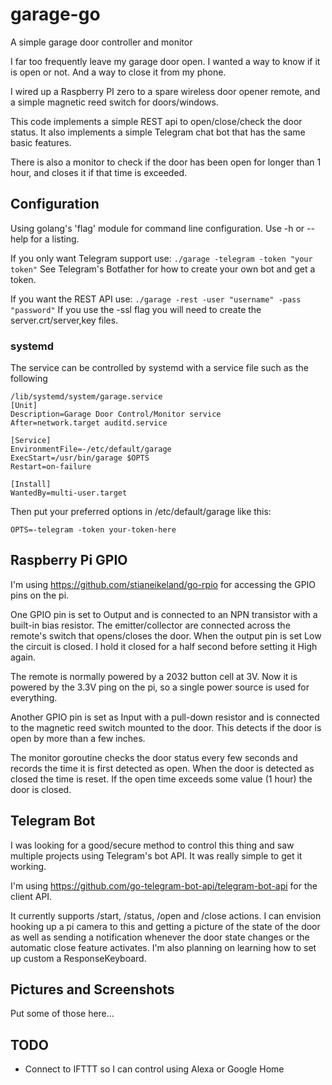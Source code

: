 # garage-go

A simple garage door controller and monitor

I far too frequently leave my garage door open.  I wanted a way to know if it is open or not.
And a way to close it from my phone.

I wired up a Raspberry PI zero to a spare wireless door opener remote, and a simple magnetic
reed switch for doors/windows.

This code implements a simple REST api to open/close/check the door status.
It also implements a simple Telegram chat bot that has the same basic features.

There is also a monitor to check if the door has been open for longer than 1 hour,
and closes it if that time is exceeded.

## Configuration
Using golang's 'flag' module for command line configuration.  Use -h or --help for a listing.

If you only want Telegram support use:  `./garage -telegram -token "your token"`
See Telegram's Botfather for how to create your own bot and get a token.

If you want the REST API use: `./garage -rest -user "username" -pass "password"`
If you use the -ssl flag you will need to create the server.crt/server,key files.

### systemd
The service can be controlled by systemd with a service file such as the following
```
/lib/systemd/system/garage.service
[Unit]
Description=Garage Door Control/Monitor service
After=network.target auditd.service

[Service]
EnvironmentFile=-/etc/default/garage
ExecStart=/usr/bin/garage $OPTS
Restart=on-failure

[Install]
WantedBy=multi-user.target
```

Then put your preferred options in /etc/default/garage like this:

```
OPTS=-telegram -token your-token-here
```

## Raspberry Pi GPIO
I'm using https://github.com/stianeikeland/go-rpio for accessing the GPIO pins on the pi.

One GPIO pin is set to Output and is connected to an NPN transistor with a built-in bias resistor.  The emitter/collector are connected across the remote's switch that opens/closes the door.  When the output pin is set Low the circuit is closed.  I hold it closed for a half second before setting it High again.

The remote is normally powered by a 2032 button cell at 3V.  Now it is powered by the 3.3V ping on the pi, so a single power source is used for everything.

Another GPIO pin is set as Input with a pull-down resistor and is connected to the magnetic reed switch mounted to the door.  This detects if the door is open by more than a few inches.

The monitor goroutine checks the door status every few seconds and records the time it is first detected as open.  When the door is detected as closed the time is reset.  If the open time exceeds some value (1 hour) the door is closed.

## Telegram Bot
I was looking for a good/secure method to control this thing and saw multiple projects using Telegram's bot API.  It was really simple to get it working.

I'm using https://github.com/go-telegram-bot-api/telegram-bot-api for the client API.

It currently supports /start, /status, /open and /close actions.  I can envision hooking up a pi camera to this and getting a picture of the state of the door as well as sending a notification whenever the door state changes or the automatic close feature activates.  I'm also planning on learning how to set up custom a ResponseKeyboard.

## Pictures and Screenshots
Put some of those here...

## TODO
* Connect to IFTTT so I can control using Alexa or Google Home

